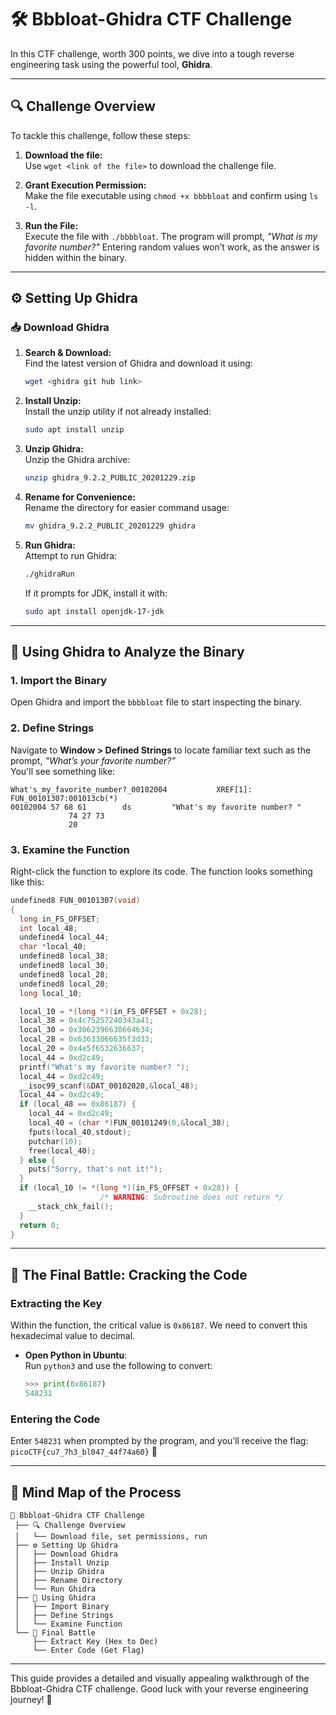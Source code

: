 # **🛠️ Bbbloat-Ghidra CTF Challenge**

In this CTF challenge, worth 300 points, we dive into a tough reverse engineering task using the powerful tool, **Ghidra**.

---

## **🔍 Challenge Overview**
To tackle this challenge, follow these steps:

1. **Download the file:**  
   Use `wget <link of the file>` to download the challenge file.

2. **Grant Execution Permission:**  
   Make the file executable using `chmod +x bbbbloat` and confirm using `ls -l`.

3. **Run the File:**  
   Execute the file with `./bbbbloat`. The program will prompt, _"What is my favorite number?"_ Entering random values won’t work, as the answer is hidden within the binary.

---

## **⚙️ Setting Up Ghidra**

### **📥 Download Ghidra**

1. **Search & Download:**  
   Find the latest version of Ghidra and download it using:  
   ```bash
   wget <ghidra git hub link>
   ```

2. **Install Unzip:**  
   Install the unzip utility if not already installed:  
   ```bash
   sudo apt install unzip
   ```

3. **Unzip Ghidra:**  
   Unzip the Ghidra archive:  
   ```bash
   unzip ghidra_9.2.2_PUBLIC_20201229.zip
   ```

4. **Rename for Convenience:**  
   Rename the directory for easier command usage:  
   ```bash
   mv ghidra_9.2.2_PUBLIC_20201229 ghidra
   ```

5. **Run Ghidra:**  
   Attempt to run Ghidra:  
   ```bash
   ./ghidraRun
   ```
   If it prompts for JDK, install it with:  
   ```bash
   sudo apt install openjdk-17-jdk
   ```

---

## **🔧 Using Ghidra to Analyze the Binary**

### **1. Import the Binary**
   Open Ghidra and import the `bbbbloat` file to start inspecting the binary.

### **2. Define Strings**
   Navigate to **Window > Defined Strings** to locate familiar text such as the prompt, _"What’s your favorite number?"_  
   You'll see something like:  
   ```text
   What's_my_favorite_number?_00102004           XREF[1]:     FUN_00101307:001013cb(*)
   00102004 57 68 61        ds         "What's my favorite number? "
                74 27 73 
                20 
   ```

### **3. Examine the Function**
   Right-click the function to explore its code. The function looks something like this:

   ```c
   undefined8 FUN_00101307(void)
   {
     long in_FS_OFFSET;
     int local_48;
     undefined4 local_44;
     char *local_40;
     undefined8 local_38;
     undefined8 local_30;
     undefined8 local_28;
     undefined8 local_20;
     long local_10;

     local_10 = *(long *)(in_FS_OFFSET + 0x28);
     local_38 = 0x4c75257240343a41;
     local_30 = 0x3062396630664634;
     local_28 = 0x63633066635f3d33;
     local_20 = 0x4e5f6532636637;
     local_44 = 0xd2c49;
     printf("What's my favorite number? ");
     local_44 = 0xd2c49;
     __isoc99_scanf(&DAT_00102020,&local_48);
     local_44 = 0xd2c49;
     if (local_48 == 0x86187) {
       local_44 = 0xd2c49;
       local_40 = (char *)FUN_00101249(0,&local_38);
       fputs(local_40,stdout);
       putchar(10);
       free(local_40);
     } else {
       puts("Sorry, that's not it!");
     }
     if (local_10 != *(long *)(in_FS_OFFSET + 0x28)) {
                       /* WARNING: Subroutine does not return */
       __stack_chk_fail();
     }
     return 0;
   }
   ```

---

## **🚩 The Final Battle: Cracking the Code**

### **Extracting the Key**
Within the function, the critical value is `0x86187`. We need to convert this hexadecimal value to decimal.

- **Open Python in Ubuntu**:  
  Run `python3` and use the following to convert:
  ```python
  >>> print(0x86187)
  548231
  ```

### **Entering the Code**
Enter `548231` when prompted by the program, and you’ll receive the flag:  
`picoCTF{cu7_7h3_bl047_44f74a60}` 🎉

---

## **📌 Mind Map of the Process**

```text
📁 Bbbloat-Ghidra CTF Challenge
 ├── 🔍 Challenge Overview
 │   └── Download file, set permissions, run
 ├── ⚙️ Setting Up Ghidra
 │   ├── Download Ghidra
 │   ├── Install Unzip
 │   ├── Unzip Ghidra
 │   ├── Rename Directory
 │   └── Run Ghidra
 ├── 🔧 Using Ghidra
 │   ├── Import Binary
 │   ├── Define Strings
 │   └── Examine Function
 └── 🚩 Final Battle
     ├── Extract Key (Hex to Dec)
     └── Enter Code (Get Flag)
```

---

This guide provides a detailed and visually appealing walkthrough of the Bbbloat-Ghidra CTF challenge. Good luck with your reverse engineering journey! 🚀
```
